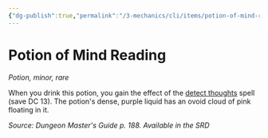 ```yaml
---
{"dg-publish":true,"permalink":"/3-mechanics/cli/items/potion-of-mind-reading/","tags":["ttrpg-cli/compendium/src/5e/dmg","ttrpg-cli/item/rarity/rare","ttrpg-cli/item/tier/minor","ttrpg-cli/item/wondrous/potion"]}
---
```


# Potion of Mind Reading
*Potion, minor, rare*  



When you drink this potion, you gain the effect of the [detect thoughts](3-Mechanics/CLI/spells/detect-thoughts.md) spell (save DC 13). The potion's dense, purple liquid has an ovoid cloud of pink floating in it.

*Source: Dungeon Master's Guide p. 188. Available in the <span title='Systems Reference Document (5.1)'>SRD</span>*
